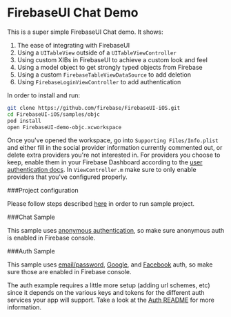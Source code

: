 FirebaseUI Chat Demo
====================

This is a super simple FirebaseUI Chat demo. It shows:
  1. The ease of integrating with FirebaseUI
  1. Using a `UITableView` outside of a `UITableViewController`
  1. Using custom XIBs in FirebaseUI to achieve a custom look and feel
  1. Using a model object to get strongly typed objects from Firebase
  1. Using a custom `FirebaseTableViewDataSource` to add deletion
  1. Using `FirebaseLoginViewController` to add authentication

In order to install and run:
``` bash
git clone https://github.com/firebase/FirebaseUI-iOS.git
cd FirebaseUI-iOS/samples/objc
pod install
open FirebaseUI-demo-objc.xcworkspace
```
Once you've opened the workspace, go into `Supporting Files/Info.plist` and either fill in the social provider information currently commented out, or delete extra providers you're not interested in. For providers you choose to keep, enable them in your Firebase Dashboard according to the [user authentication docs](https://www.firebase.com/docs/ios/guide/user-auth.html). In `ViewController.m` make sure to only enable providers that you've configured properly.


###Project configuration

Please follow steps described [here](https://github.com/firebase/FirebaseUI-iOS#mandatory-sample-project-configuration) in order to run sample project.

###Chat Sample

This sample uses [anonymous authentication](https://firebase.google.com/docs/auth/ios/anonymous-auth),
so make sure anonymous auth is enabled in Firebase console.

###Auth Sample

This sample uses [email/password](https://firebase.google.com/docs/auth/ios/password-auth),
[Google](https://firebase.google.com/docs/auth/ios/google-signin),
and [Facebook](https://firebase.google.com/docs/auth/ios/facebook-login)
auth, so make sure those are enabled in Firebase console.

The auth example requires a little more setup (adding url schemes, etc)
since it depends on the various keys and tokens for the different auth
services your app will support. Take a look at the [Auth README](../../FirebaseAuthUI/README.md) 
for more information.
